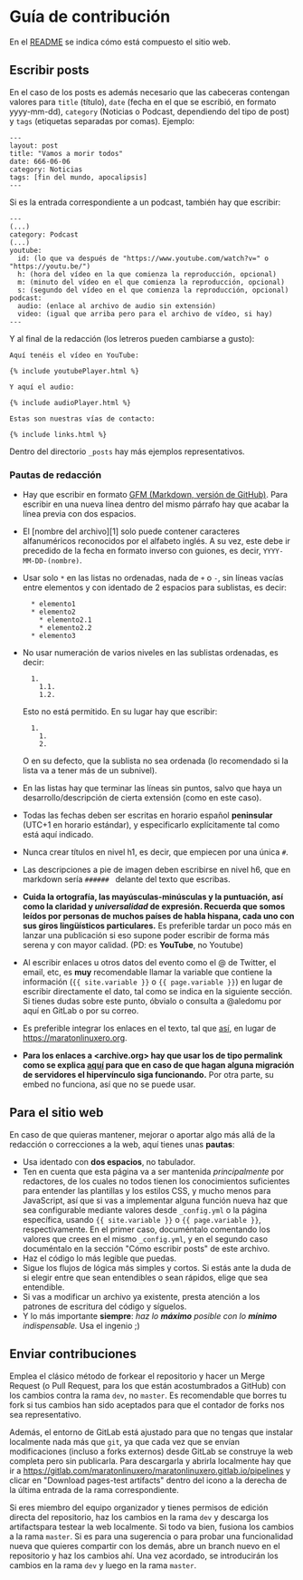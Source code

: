 # Guía de contribución

En el [README](README.md) se indica cómo está compuesto el sitio web.


## Escribir posts

En el caso de los posts es además necesario que las cabeceras contengan valores para `title` (título), `date` (fecha en el que se escribió, en formato yyyy-mm-dd), `category` (Noticias o Podcast, dependiendo del tipo de post) y `tags` (etiquetas separadas por comas). Ejemplo:

	---
	layout: post
	title: "Vamos a morir todos"
	date: 666-06-06
	category: Noticias
	tags: [fin del mundo, apocalipsis]
	---

Si es la entrada correspondiente a un podcast, también hay que escribir:

	---
	(...)
	category: Podcast
	(...)
	youtube:
	  id: (lo que va después de "https://www.youtube.com/watch?v=" o "https://youtu.be/")
	  h: (hora del vídeo en la que comienza la reproducción, opcional)
	  m: (minuto del vídeo en el que comienza la reproducción, opcional)
	  s: (segundo del vídeo en el que comienza la reproducción, opcional)
	podcast:
	  audio: (enlace al archivo de audio sin extensión)
	  video: (igual que arriba pero para el archivo de vídeo, si hay)
	---

Y al final de la redacción (los letreros pueden cambiarse a gusto):

	Aquí tenéis el vídeo en YouTube:
	
	{% include youtubePlayer.html %}
	
	Y aquí el audio:
	
	{% include audioPlayer.html %}
	
	Estas son nuestras vías de contacto:
	
	{% include links.html %}

Dentro del directorio `_posts` hay más ejemplos representativos.

### Pautas de redacción
* Hay que escribir en formato [GFM (Markdown, versión de GitHub)](https://github.com/ricval/Documentacion/blob/master/Guias/GitHub/mastering-markdown.md). Para escribir en una nueva línea dentro del mismo párrafo hay que acabar la línea previa con dos espacios.
* El [nombre del archivo][1] solo puede contener caracteres alfanuméricos reconocidos por el alfabeto inglés. A su vez, este debe ir precedido de la fecha en formato inverso con guiones, es decir, `YYYY-MM-DD-(nombre)`.
* Usar solo `*` en las listas no ordenadas, nada de `+` o `-`, sin líneas vacías entre elementos y con identado de 2 espacios para sublistas, es decir:

    	* elemento1
    	* elemento2
    	  * elemento2.1
    	  * elemento2.2
    	* elemento3

* No usar numeración de varios niveles en las sublistas ordenadas, es decir:

    	1.
    	  1.1.
    	  1.2.

    Esto no está permitido. En su lugar hay que escribir:

    	1.
    	  1.
    	  2.

    O en su defecto, que la sublista no sea ordenada (lo recomendado si la lista va a tener más de un subnivel).
* En las listas hay que terminar las líneas sin puntos, salvo que haya un desarrollo/descripción de cierta extensión (como en este caso).
* Todas las fechas deben ser escritas en horario español **peninsular** (UTC+1 en horario estándar), y especificarlo explícitamente tal como está aquí indicado.
* Nunca crear títulos en nivel h1, es decir, que empiecen por una única `#`.
* Las descripciones a pie de imagen deben escribirse en nivel h6, que en markdown sería `###### ` delante del texto que escribas.
* **Cuida la ortografía, las mayúsculas-minúsculas y la puntuación, así como la claridad y *universalidad* de expresión. Recuerda que somos leídos por personas de muchos países de habla hispana, cada uno con sus giros lingüísticos particulares.** Es preferible tardar un poco más en lanzar una publicación si eso supone poder escribir de forma más serena y con mayor calidad. (PD: es **YouTube**, no Youtube)
* Al escribir enlaces u otros datos del evento como el @ de Twitter, el email, etc, es **muy** recomendable llamar la variable que contiene la información (`{{ site.variable }}` o `{{ page.variable }}`) en lugar de escribir directamente el dato, tal como se indica en la siguiente sección. Si tienes dudas sobre este punto, óbvialo o consulta a @aledomu por aquí en GitLab o por su correo.
* Es preferible integrar los enlaces en el texto, tal que [así](https://maratonlinuxero.org), en lugar de <https://maratonlinuxero.org>.
* **Para los enlaces a <archive.org> hay que usar los de tipo permalink como se explica [aquí](https://archive.org/help/video.php) para que en caso de que hagan alguna migración de servidores el hipervínculo siga funcionando.** Por otra parte, su embed no funciona, así que no se puede usar.


## Para el sitio web

En caso de que quieras mantener, mejorar o aportar algo más allá de la redacción o correcciones a la web, aquí tienes unas **pautas**:
* Usa identado con **dos espacios**, no tabulador.
* Ten en cuenta que esta página va a ser mantenida *principalmente* por redactores, de los cuales no todos tienen los conocimientos suficientes para entender las plantillas y los estilos CSS, y mucho menos para JavaScript, así que si vas a implementar alguna función nueva haz que sea configurable mediante valores desde `_config.yml` o la página específica, usando `{{ site.variable }}` o `{{ page.variable }}`, respectivamente. En el primer caso, documéntalo comentando los valores que crees en el mismo `_config.yml`, y en el segundo caso documéntalo en la sección "Cómo escribir posts" de este archivo.
* Haz el código lo más legible que puedas.
* Sigue los flujos de lógica más simples y cortos. Si estás ante la duda de si elegir entre que sean entendibles o sean rápidos, elige que sea entendible.
* Si vas a modificar un archivo ya existente, presta atención a los patrones de escritura del código y síguelos.
* Y lo más importante **siempre**: *haz lo **máximo** posible con lo **mínimo** indispensable.* Usa el ingenio ;)


## Enviar contribuciones

Emplea el clásico método de forkear el repositorio y hacer un Merge Request (o Pull Request, para los que están acostumbrados a GitHub) con los cambios contra la rama `dev`, no `master`. Es recomendable que borres tu fork si tus cambios han sido aceptados para que el contador de forks nos sea representativo.

Además, el entorno de GitLab está ajustado para que no tengas que instalar localmente nada más que `git`, ya que cada vez que se envían modificaciones (incluso a forks externos) desde GitLab se construye la web completa pero sin publicarla. Para descargarla y abrirla localmente hay que ir a <https://gitlab.com/maratonlinuxero/maratonlinuxero.gitlab.io/pipelines> y clicar en "Download pages-test artifacts" dentro del icono a la derecha de la última entrada de la rama correspondiente.

Si eres miembro del equipo organizador y tienes permisos de edición directa del repositorio, haz los cambios en la rama `dev` y descarga los artifactspara testear la web localmente. Si todo va bien, fusiona los cambios a la rama `master`. Si es para una sugerencia o para probar una funcionalidad nueva que quieres compartir con los demás, abre un branch nuevo en el repositorio y haz los cambios ahí. Una vez acordado, se introducirán los cambios en la rama `dev` y luego en la rama `master`.
